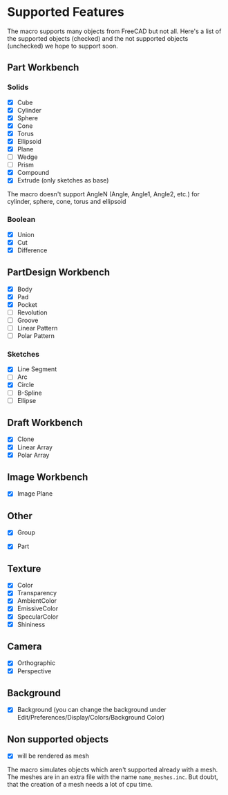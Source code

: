 # Supported Features
The macro supports many objects from FreeCAD but not all. Here's a list of the supported objects (checked) and the not supported objects (unchecked) we hope to support soon.

## Part Workbench
### Solids
- [x] Cube
- [x] Cylinder
- [x] Sphere
- [x] Cone
- [x] Torus
- [x] Ellipsoid
- [x] Plane
- [ ] Wedge
- [ ] Prism
- [x] Compound
- [x] Extrude (only sketches as base)

The macro doesn't support AngleN (Angle, Angle1, Angle2, etc.) for cylinder, sphere, cone, torus and ellipsoid

### Boolean

- [x] Union
- [x] Cut
- [x] Difference

## PartDesign Workbench

- [x] Body
- [x] Pad
- [x] Pocket
- [ ] Revolution
- [ ] Groove
- [ ] Linear Pattern
- [ ] Polar Pattern

### Sketches
- [x] Line Segment
- [ ] Arc
- [x] Circle
- [ ] B-Spline
- [ ] Ellipse

## Draft Workbench

- [x] Clone
- [x] Linear Array
- [x] Polar Array

## Image Workbench

- [x] Image Plane

## Other

- [x] Group
- [x] Part


## Texture
- [x] Color
- [x] Transparency
- [x] AmbientColor
- [x] EmissiveColor
- [x] SpecularColor
- [x] Shininess

## Camera

- [x] Orthographic
- [x] Perspective

## Background

- [x] Background (you can change the background under Edit/Preferences/Display/Colors/Background Color)

## Non supported objects

- [x] will be rendered as mesh

The macro simulates objects which aren't supported already with a mesh. The meshes are in an extra file with the name `name_meshes.inc`. But doubt, that the creation of a mesh needs a lot of cpu time.
